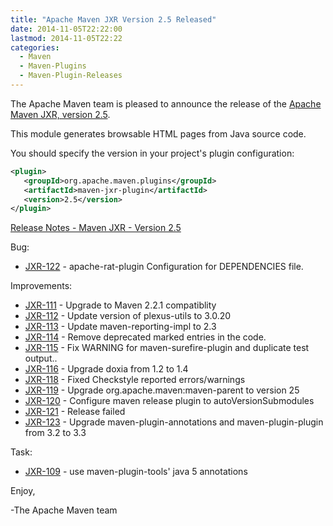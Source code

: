 ```yaml
---
title: "Apache Maven JXR Version 2.5 Released"
date: 2014-11-05T22:22:00
lastmod: 2014-11-05T22:22
categories:
  - Maven
  - Maven-Plugins
  - Maven-Plugin-Releases
---
```

The Apache Maven team is pleased to announce the release of the 
[Apache Maven JXR, version 2.5](http://maven.apache.org/jxr/).

This module generates browsable HTML pages from Java source code.

You should specify the version in your project's plugin configuration:

```xml
<plugin>
   <groupId>org.apache.maven.plugins</groupId>
   <artifactId>maven-jxr-plugin</artifactId>
   <version>2.5</version>
</plugin>
```

[Release Notes - Maven JXR - Version 2.5](http://jira.codehaus.org/secure/ReleaseNote.jspa?projectId=11085&version=19853)

Bug:

 * [JXR-122](https://issues.apache.org/jira/browse/JXR-122) - apache-rat-plugin Configuration for DEPENDENCIES file.

Improvements:

 * [JXR-111](https://issues.apache.org/jira/browse/JXR-111) - Upgrade to Maven 2.2.1 compatiblity
 * [JXR-112](https://issues.apache.org/jira/browse/JXR-112) - Update version of plexus-utils to 3.0.20
 * [JXR-113](https://issues.apache.org/jira/browse/JXR-113) - Update maven-reporting-impl to 2.3
 * [JXR-114](https://issues.apache.org/jira/browse/JXR-114) - Remove deprecated marked entries in the code.
 * [JXR-115](https://issues.apache.org/jira/browse/JXR-115) - Fix WARNING for maven-surefire-plugin and duplicate test output..
 * [JXR-116](https://issues.apache.org/jira/browse/JXR-116) - Upgrade doxia from 1.2 to 1.4
 * [JXR-118](https://issues.apache.org/jira/browse/JXR-118) - Fixed Checkstyle reported errors/warnings
 * [JXR-119](https://issues.apache.org/jira/browse/JXR-119) - Upgrade org.apache.maven:maven-parent to version 25
 * [JXR-120](https://issues.apache.org/jira/browse/JXR-120) - Configure maven release plugin to autoVersionSubmodules
 * [JXR-121](https://issues.apache.org/jira/browse/JXR-121) - Release failed
 * [JXR-123](https://issues.apache.org/jira/browse/JXR-123) - Upgrade maven-plugin-annotations and maven-plugin-plugin from 3.2 to 3.3

Task:

 * [JXR-109](https://issues.apache.org/jira/browse/JXR-109) - use maven-plugin-tools' java 5 annotations

Enjoy,

-The Apache Maven team 
